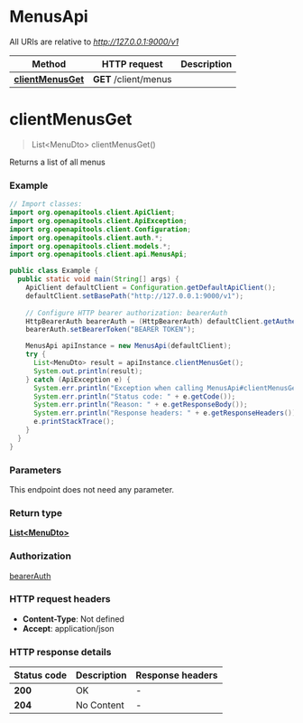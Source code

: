 # MenusApi

All URIs are relative to *http://127.0.0.1:9000/v1*

Method | HTTP request | Description
------------- | ------------- | -------------
[**clientMenusGet**](MenusApi.md#clientMenusGet) | **GET** /client/menus | 


<a name="clientMenusGet"></a>
# **clientMenusGet**
> List&lt;MenuDto&gt; clientMenusGet()



Returns a list of all menus

### Example
```java
// Import classes:
import org.openapitools.client.ApiClient;
import org.openapitools.client.ApiException;
import org.openapitools.client.Configuration;
import org.openapitools.client.auth.*;
import org.openapitools.client.models.*;
import org.openapitools.client.api.MenusApi;

public class Example {
  public static void main(String[] args) {
    ApiClient defaultClient = Configuration.getDefaultApiClient();
    defaultClient.setBasePath("http://127.0.0.1:9000/v1");
    
    // Configure HTTP bearer authorization: bearerAuth
    HttpBearerAuth bearerAuth = (HttpBearerAuth) defaultClient.getAuthentication("bearerAuth");
    bearerAuth.setBearerToken("BEARER TOKEN");

    MenusApi apiInstance = new MenusApi(defaultClient);
    try {
      List<MenuDto> result = apiInstance.clientMenusGet();
      System.out.println(result);
    } catch (ApiException e) {
      System.err.println("Exception when calling MenusApi#clientMenusGet");
      System.err.println("Status code: " + e.getCode());
      System.err.println("Reason: " + e.getResponseBody());
      System.err.println("Response headers: " + e.getResponseHeaders());
      e.printStackTrace();
    }
  }
}
```

### Parameters
This endpoint does not need any parameter.

### Return type

[**List&lt;MenuDto&gt;**](MenuDto.md)

### Authorization

[bearerAuth](../README.md#bearerAuth)

### HTTP request headers

 - **Content-Type**: Not defined
 - **Accept**: application/json

### HTTP response details
| Status code | Description | Response headers |
|-------------|-------------|------------------|
**200** | OK |  -  |
**204** | No Content |  -  |

